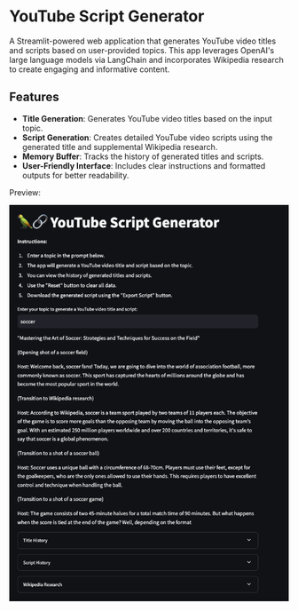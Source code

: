 # YouTube Script Generator

A Streamlit-powered web application that generates YouTube video titles and scripts based on user-provided topics. This app leverages OpenAI's large language models via LangChain and incorporates Wikipedia research to create engaging and informative content.

## Features

- **Title Generation**: Generates YouTube video titles based on the input topic.
- **Script Generation**: Creates detailed YouTube video scripts using the generated title and supplemental Wikipedia research.
- **Memory Buffer**: Tracks the history of generated titles and scripts.
- **User-Friendly Interface**: Includes clear instructions and formatted outputs for better readability.

Preview:

 ![Preview](screenshots/pic1.png)
